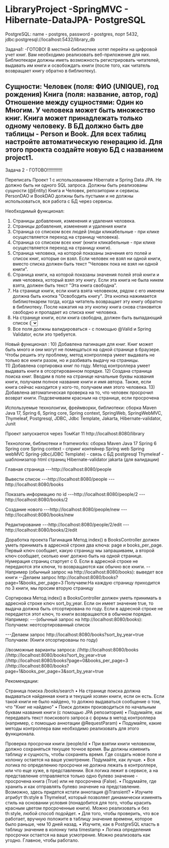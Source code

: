 # LibraryProject -SpringMVC - Hibernate-DataJPA- PostgreSQL

PostgreSQL:
name - postgres,
password - postgres,
порт 5432,
jdbc:postgresql://localhost:5432/library_db



Задача1: -ГОТОВО!
В местной библиотеке хотят перейти на цифровой учет книг. 
Вам необходимо реализовать веб-приложение для них. 
Библиотекари должны иметь возможность регистрировать читателей, выдавать им книги и освобождать книги (после того, как читатель возвращает книгу обратно в библиотеку).

Сущности:
Человек (поля: ФИО (UNIQUE), год рождения)
Книга (поля: название, автор, год)
Отношение между сущностями: Один ко Многим.
У человека может быть множество книг. Книга может принадлежать
только одному человеку.
В БД должно быть две таблицы - Person и Book. Для всех таблиц
настройте автоматическую генерацию id.
Для этого проекта создайте новую БД с названием project1.
-------------------------------------------------------------------------------------
Задача 2 - ГОТОВО!!!!!!!!!!!!

Переписать Проект 1 с использованием Hibernate и Spring Data JPA.
Не должно быть ни одного SQL запроса.
Должны быть реализованы сущности (@Entity) Книга и Человек, репозитории и сервисы.
PersonDAO и BookDAO должны быть пустыми и не должны использоваться, вся работа с БД через сервисы.

Необходимый функционал:
1) Страницы добавления, изменения и удаления человека.
2) Страницы добавления, изменения и удаления книги
3) Страница со списком всех людей (люди кликабельные - при клике осуществляется
переход на страницу человека).
4) Страница со списком всех книг (книги кликабельные - при клике осуществляется
переход на страницу книги).
5) Страница человека, на которой показаны значения его полей и список книг, которые он
взял. Если человек не взял ни одной книги, вместо списка должен быть текст "Человек
пока не взял ни одной книги".
6) Страница книги, на которой показаны значения полей этой книги и имя человека,
который взял эту книгу. Если эта книга не была никем взята, должен быть текст "Эта
книга свободна".
7) На странице книги, если книга взята человеком, рядом с его именем должна быть кнопка
"Освободить книгу". Эта кнопка нажимается библиотекарем тогда, когда читатель
возвращает эту книгу обратно в библиотеку. После нажатия на эту кнопку книга снова
становится свободно и пропадает из списка книг человека.
8) На странице книги, если книга свободна, должен быть выпадающий список (<select>)
со всеми людьми и кнопка "Назначить книгу". Эта кнопка нажимается библиотекарем
тогда, когда читатель хочет забрать эту книгу домой. После нажатия на эту кнопку, книга
должна начать принадлежать выбранному человеку и должна появится в его списке
книг.
9) Все поля должны валидироваться - с помощью @Valid и Spring Validator, если это
требуется.

Новый функционал :
10) Добавлена пагинация для книг.
    Книг может быть много и они могут не помещаться на одной странице в браузере. 
    Чтобы решить эту проблему, метод контроллера умеет  выдавать не только все книги разом, но и разбивать выдачу на страницы.  
11) Добавлена сортировка книг по году. 
    Метод контроллера умеет выдавать книги в отсортированном порядке.
12) Создана страница поиска книг. 
    Вводим в поле на странице начальные буквы  названия книги, получаем полное название книги и имя автора. 
   Также, если  книга сейчас находится у кого-то, получаем имя этого человека.
13) Добавлена автоматическая проверка на то, что человек просрочил возврат
   книги. Подсвечиваем красным на странице, если просрочена


 Используемые технолоигии, фреймворки, библиотеки:
сборка Maven Java 17, Spring 6, Spring core, Spring context, SpringWeb, SpringWebMVC, Thymeleaf, Postgresql, JDBC, Jdbc Template, Jakarta, Hibernate-validator, Junit

Проект запускается через ТомКат 11 http://localhost:8080/library

Технологии, библиотеки и frameworks: сборка Maven Java 17 Spring 6 Spring core Spring context - спринг контейнер Spring web Spring webMVC Spring-jdbc(JDBC Template) - связь с БД postgresql Thymeleaf - шаблонизатор html страниц Hibernate-validator jakarta (для валидации)

Главная страница
---http://localhost:8080/people

Вывести список
---http://localhost:8080/people
---http://localhost:8080/books

Показать информацию по id
---http://localhost:8080/people/2
---http://localhost:8080/books/2

Создание нового
---http://localhost:8080/people/new
---http://localhost:8080/books/new

Редактирование
---http://localhost:8080/people/2/edit
---http://localhost:8080/books/2/edit

Доработка проекта
Пагинация
Метод index() в BooksController должен уметь принимать в адресной строке два ключа: page и books_per_page.
Первый ключ сообщает, какую страницу мы запрашиваем, а второй ключ сообщает, сколько книг должно быть на одной странице. 
Нумерация страниц стартует с 0. Если в адресной строке не передаются эти ключи, то возвращаются как обычно все книги.
--Например (обычный запрос на http://localhost:8080/books):
выведет все книги
--Делаем запрос http://localhost:8080/books?page=1&books_per_page=3
Получаем:На каждую страницу приходится по 3 книги, мы просим вторую страницу

Сортировка
Метод index() в BooksController должен уметь принимать в адресной строке ключ sort_by_year.
Если он имеет значение true, то выдача должна быть отсортирована по году.
Если в адресной строке не передается этот ключ, то книги возвращаются в
обычном порядке.
Например:
---(обычный запрос на http://localhost:8080/books):
Получаем: неотсортированный список

---Делаем запрос http://localhost:8080/books?sort_by_year=true
Получаем: (Книги отсортированы по году)

//возможные варианты запроса:
//http://localhost:8080/books
//http://localhost:8080/books?sort_by_year=true
//http://localhost:8080/books?page=0&books_per_page=3
//http://localhost:8080/books?page=1&books_per_page=3&sort_by_year=true


Рекомендации:

Страница поиска
/books/search
• На странице поиска должна выдаваться найденная книга и
текущий хозяин книги, если он есть. Если такой книги не было
найдено, то должно выдаваться сообщение о том, что "Книг не
найдено"
• Поиск должен производиться по начальным буквам названия
книги (с помощью JPA репозитория)
• Подумайте, как передавать текст поискового запроса с формы в
метод контроллера (например, с помощью аннотации
@RequestParam)
• Подумайте, какие методы контроллера вам необходимо
реализовать для этого функционала.

Проверка просрочки книги
/people/id
• При взятии книги человеком, должно сохраняться текущее точное время. Вы
должны изменить таблицу и сущность, чтобы сохранять время. Где создать
новое поле и колонку остается на ваше усмотрение. Подумайте, как лучше.
• Вся логика по определению просрочки не должна лежать в контроллере, или что
еще хуже, в представлении. Вся логика лежит в сервисе, а на представление
отправляется только одно булево значение - просрочена книга (True) или не
просрочена (False).
• Подумайте, где хранить и как отправлять булево значение на представление.
Возможно, здесь придется кстати аннотация @Transient?
• Изучите атрибут th:style в Thymeleaf, который позволяет динамически
изменять стиль на основании условия (понадобится для того, чтобы красить
красным цветом просроченные книги). Можно реализовать и без th:style,
любой способ подойдет.
• Для того, чтобы проверить, что все работает, вручную положите в таблицу
значение времени, которое было раньше, чем 10 дней назад.
• Изучите, как в PostgreSQL класть в таблицу значение в колонку типа timestamp
• Логика определения просрочки остается на ваше усмотрение. Можно
реализовать как угодно. Главное, чтобы работало.